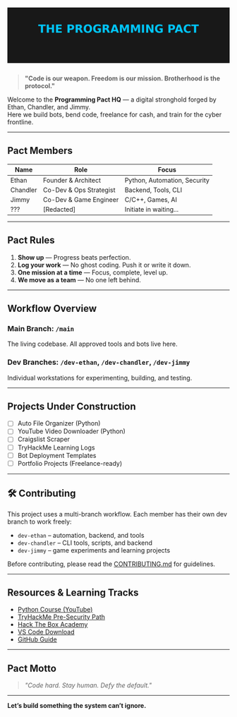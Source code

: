 
# ![The Programming Pact](./programming_pact_banner.png)

> **"Code is our weapon. Freedom is our mission. Brotherhood is the protocol."**

Welcome to the **Programming Pact HQ** — a digital stronghold forged by Ethan, Chandler, and Jimmy.  
Here we build bots, bend code, freelance for cash, and train for the cyber frontline.

---

## Pact Members

| Name      | Role                  | Focus                    |
|-----------|-----------------------|---------------------------|
| Ethan     | Founder & Architect   | Python, Automation, Security |
| Chandler  | Co-Dev & Ops Strategist | Backend, Tools, CLI |
| Jimmy     | Co-Dev & Game Engineer | C/C++, Games, AI |
| ???       | [Redacted]            | Initiate in waiting...     |

---

## Pact Rules
1. **Show up** — Progress beats perfection.
2. **Log your work** — No ghost coding. Push it or write it down.
3. **One mission at a time** — Focus, complete, level up.
4. **We move as a team** — No one left behind.

---

## Workflow Overview

### Main Branch: `/main`
The living codebase. All approved tools and bots live here.

### Dev Branches: `/dev-ethan`, `/dev-chandler`, `/dev-jimmy`
Individual workstations for experimenting, building, and testing.

---

## Projects Under Construction

- [ ] Auto File Organizer (Python)
- [ ] YouTube Video Downloader (Python)
- [ ] Craigslist Scraper
- [ ] TryHackMe Learning Logs
- [ ] Bot Deployment Templates
- [ ] Portfolio Projects (Freelance-ready)

---

## 🛠️ Contributing

This project uses a multi-branch workflow. Each member has their own dev branch to work freely:

- `dev-ethan` – automation, backend, and tools
- `dev-chandler` – CLI tools, scripts, and backend
- `dev-jimmy` – game experiments and learning projects

Before contributing, please read the [CONTRIBUTING.md](./CONTRIBUTING.md) for guidelines.

---

## Resources & Learning Tracks

- [Python Course (YouTube)](https://www.youtube.com/watch?v=rfscVS0vtbw)
- [TryHackMe Pre-Security Path](https://tryhackme.com/path/outline/presecurity)
- [Hack The Box Academy](https://academy.hackthebox.com)
- [VS Code Download](https://code.visualstudio.com)
- [GitHub Guide](https://guides.github.com/activities/hello-world/)

---

## Pact Motto

> _"Code hard. Stay human. Defy the default."_

---

**Let’s build something the system can’t ignore.**
